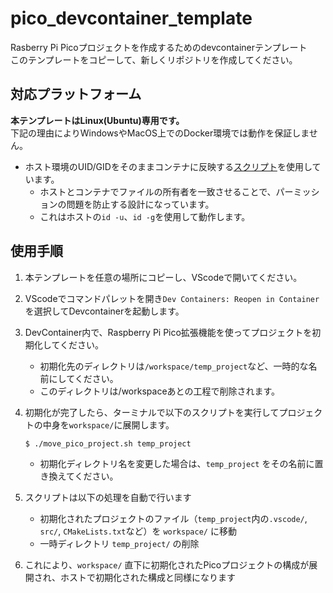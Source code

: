 # pico_devcontainer_template

Rasberry Pi Picoプロジェクトを作成するためのdevcontainerテンプレート<br>
このテンプレートをコピーして、新しくリポジトリを作成してください。

## 対応プラットフォーム

**本テンプレートはLinux(Ubuntu)専用です。**<br>
下記の理由によりWindowsやMacOS上でのDocker環境では動作を保証しません。

- ホスト環境のUID/GIDをそのままコンテナに反映する[スクリプト](.devcontainer/setup_devcontainer.sh)を使用しています。
	- ホストとコンテナでファイルの所有者を一致させることで、パーミッションの問題を防止する設計になっています。
	- これはホストの`id -u`、`id -g`を使用して動作します。

## 使用手順

1. 本テンプレートを任意の場所にコピーし、VScodeで開いてください。
2. VScodeでコマンドパレットを開き`Dev Containers: Reopen in Container`を選択してDevcontainerを起動します。
3. DevContainer内で、Raspberry Pi Pico拡張機能を使ってプロジェクトを初期化してください。
	- 初期化先のディレクトリは`/workspace/temp_project`など、一時的な名前にしてください。
	- このディレクトリは/workspaceあとの工程で削除されます。
4. 初期化が完了したら、ターミナルで以下のスクリプトを実行してプロジェクトの中身を`workspace/`に展開します。

	```bash
	$ ./move_pico_project.sh temp_project
	```

	- 初期化ディレクトリ名を変更した場合は、`temp_project` をその名前に置き換えてください。

5. スクリプトは以下の処理を自動で行います
	- 初期化されたプロジェクトのファイル（`temp_project`内の`.vscode/`, `src/`, `CMakeLists.txt`など）を `workspace/` に移動
	- 一時ディレクトリ `temp_project/` の削除

6. これにより、`workspace/` 直下に初期化されたPicoプロジェクトの構成が展開され、ホストで初期化された構成と同様になります
